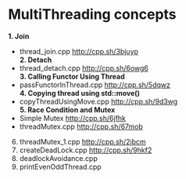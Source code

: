 # MultiThreading concepts

**1. Join** <br />
- thread_join.cpp                      http://cpp.sh/3bjuyp <br />
**2. Detach** <br />
- thread_detach.cpp                    http://cpp.sh/6owg6 <br />
**3. Calling Functor Using Thread** <br />
- passFunctorInThread.cpp              http://cpp.sh/5dqwz <br />
**4. Copying thread using std::move()** <br />
- copyThreadUsingMove.cpp              http://cpp.sh/9d3wg <br />
**5. Race Condition and Mutex** <br />
- Simple Mutex                      http://cpp.sh/6jfhk <br />
- threadMutex.cpp                      http://cpp.sh/67mob <br />
6. threadMutex_1.cpp                    http://cpp.sh/2jbcm 
7. createDeadLock.cpp                   http://cpp.sh/9hkf2
8. deadlockAvoidance.cpp                
9. printEvenOddThread.cpp
